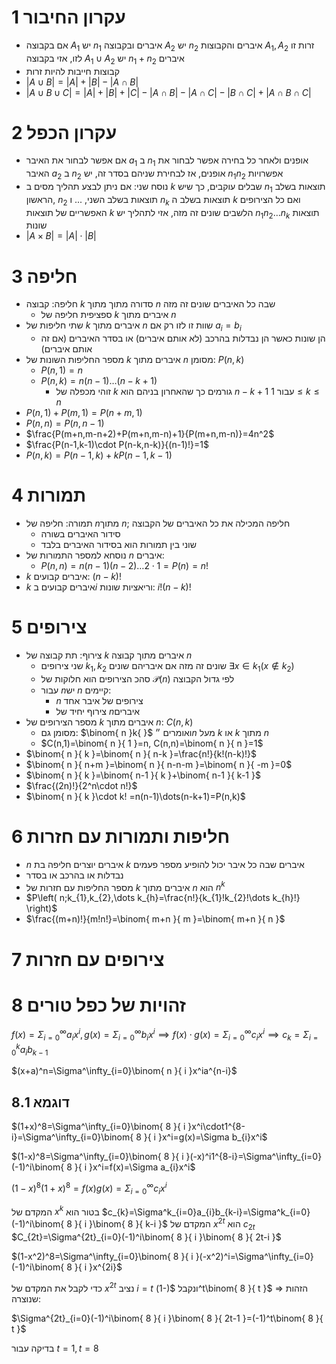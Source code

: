 # 1	עקרון החיבור

- אם בקבוצה $A_{1}$ יש $n_{1}$ איברים ובקבוצה $A_{2}$ יש $n_{2}$ איברים והקבוצות $A_{1},A_{2}$ זרות זו לזו, אזי בקבוצה $A_{1}\cup A_{2}$ יש $n_{1}+n_{2}$ איברים
- קבוצות חייבות להיות זרות
- $|A\cup B|=|A|+|B|-|A\cap B|$
- $|A\cup B\cup C|=|A|+|B|+|C|-|A\cap B|-|A\cap C|-|B\cap C|+|A\cap B\cap C|$

# 2	עקרון הכפל

- אם אפשר לבחור את האיבר $a_{1}$ ב $n_{1}$ אופנים ולאחר כל בחירה אפשר לבחור את האיבר $a_{2}$ ב $n_{2}$ אופנים, אז לבחירת שניהם בסדר זה, יש $n_{1}n_{2}$ אפשרויות
- נוסח שני: אם ניתן לבצע תהליך מסים ב $k$ שבלים עוקבים, כך שיש $n_{1}$ תוצאות בשלב הראשון, $n_{2}$ תוצאות בשלב השני, ... ו $n_{k}$ תוצאות בשלב ה $k$ ואם כל הצירופים האפשריים של תוצאות $k$ הלשבים שונים זה מזה, אזי לתהליך יש $n_{1}n_{2}\dots n_{k}$ תוצאות שונות
- $|A\times B|=|A|\cdot|B|$

# 3	חליפה

- חליפה: קבוצה $k$ סדורה מתוך מתוך $n$ שבה כל האיברים שונים זה מזה
	- ספציפית חליפה של $k$ איברים מתוך $n$
- שתי חליפות של $k$ איברים מתוך $n$ שוות זו לזו רק אם $a_{i}=b_{i}$
	- הן שונות כאשר הן נבדלות בהרכב (לא אותם איברים) או בסדר האיברים (אם זה אותם איברים)
- מספר החליפות השונות של $k$ איברים מתוך $n$ מסומן: $P(n,k)$
	- $P(n,1)=n$
	- $P(n,k)=n(n-1)\dots(n-k+1)$
		- זוהי מכפלה של $k$ גורמים כך שהאחרון בניהם הוא $n-k+1$ עבור $1\leq k\leq n$
- $P(n,1)+P(m,1)=P(n+m,1)$
- $P(n,n)=P(n,n-1)$
- $\frac{P(m+n,m-n+2)+P(m+n,m-n)+1}{P(m+n,m-n)}=4n^2$
- $\frac{P(n-1,k-1)\cdot P(n-k,n-k)}{(n-1)!}=1$
- $P(n,k)=P(n-1,k)+kP(n-1,k-1)$

# 4	תמורות

- תמורה: חליפה של $n$מתוך $n$; חליפה המכילה את כל האיברים של הקבוצה
	- סידור האיברים בשורה
	- שוני בין תמורות הוא בסידור האיברים בלבד
- נוסחא למספר התמורות של $n$ איברים:
	- $P(n,n)=n(n-1)(n-2)\dots2\cdot1=P(n)=n!$
- $k$ איברים קבועים: $(n-k)!$
- $k$ איברים קבועים ב$i$ וריאציות שונות: $i!(n-k)!$


# 5	צירופים

- צירוף: תת קבוצה של $k$ איברים מתוך קבוצה $n$
	- שני צירופים $k_{1},k_{2}$ שונים זה מזה אם איבריהם שונים $\exists x \in k_{1}(x\not\in k_{2})$
	- סהכ הצירופים הוא חלוקות של $\mathcal{P}(n)$ לפי גדול הקבוצה
	- עבור $n$יש $n$ קיימים:
		- $n$ צירופים של איבר אחד
		- צירוף יחיד של $n$איברים
- מספר הצירופים של $k$ איברים מתוך $n$: $C(n,k)$
	- מסומן גם: $\binom{ n }k{  }$ ואומרים ״$n$ מעל $k$ או $k$ מתוך $n$
	- $C(n,1)=\binom{ n }{ 1 }=n, C(n,n)=\binom{ n }{ n }=1$
- $\binom{ n }{ k }=\binom{ n }{ n-k }=\frac{n!}{k!(n-k)!}$
- $\binom{ n }{ n+m }=\binom{ n }{ n-n-m }=\binom{ n }{ -m }=0$
- $\binom{ n }{ k }=\binom{ n-1 }{ k }+\binom{ n-1 }{ k-1 }$
- $\frac{(2n)!}{2^n\cdot n!}$
- $\binom{ n }{ k }\cdot k! =n(n-1)\dots(n-k+1)=P(n,k)$

# 6	חליפות ותמורות עם חזרות
- $n$ איברים יוצרים חליפה בת $k$ איברים שבה כל איבר יכול להופיע מספר פעמים
- נבדלות או בהרכב או בסדר
- מספר החליפות עם חזרות של $k$ איברים מתוך $n$ הוא $n^k$
- $P\left( n;k_{1},k_{2},\dots k_{h}=\frac{n!}{k_{1}!k_{2}!\dots k_{h}!} \right)$
- $\frac{(m+n)!}{m!n!}=\binom{ m+n }{ m }=\binom{ m+n }{ n }$

# 7	צירופים עם חזרות

# 8	זהויות של כפל טורים
$f(x)=\Sigma^\infty_{i=0}a_{i}x^i,g(x)=\Sigma^\infty_{i=0}b_{i}x^i\implies f(x)\cdot g(x)=\Sigma^\infty_{i=0}c_{i}x^i \implies c_{k}=\Sigma^k_{i=0}a_{i}b_{k-1}$

$(x+a)^n=\Sigma^\infty_{i=0}\binom{ n }{ i }x^ia^{n-i}$

## 8.1	דוגמא

$(1+x)^8=\Sigma^\infty_{i=0}\binom{ 8 }{ i }x^i\cdot1^{8-i}=\Sigma^\infty_{i=0}\binom{ 8 }{ i }x^i=g(x)=\Sigma b_{i}x^i$

$(1-x)^8=\Sigma^\infty_{i=0}\binom{ 8 }{ i }(-x)^i1^{8-i}=\Sigma^\infty_{i=0}(-1)^i\binom{ 8 }{ i }x^i=f(x)=\Sigma a_{i}x^i$

$(1-x)^8(1+x)^8=f(x)g(x)=\Sigma^\infty_{i=0}c_{i}x^i$

המקדם של $x^k$ בטור הוא $c_{k}=\Sigma^k_{i=0}a_{i}b_{k-i}=\Sigma^k_{i=0}(-1)^i\binom{ 8 }{ i }\binom{ 8 }{ k-i }$
המקדם של $x^{2t}$ הוא $c_{2t}$
$C_{2t}=\Sigma^{2t}_{i=0}(-1)^i\binom{ 8 }{ i }\binom{ 8 }{ 2t-i }$

$(1-x^2)^8=\Sigma^\infty_{i=0}\binom{ 8 }{ i }(-x^2)^i=\Sigma^\infty_{i=0}(-1)^i\binom{ 8 }{ i }x^{2i}$

כדי לקבל את המקדם של $x^{2t}$ נציב $i=t$ ונקבל $(-1)^t\binom{ 8 }{ t }$ => הזהות שנוצרה:

$\Sigma^{2t}_{i=0}(-1)^i\binom{ 8 }{ i }\binom{ 8 }{ 2t-1 }=(-1)^t\binom{ 8 }{ t }$

בדיקה עבור $t=1,t=8$
